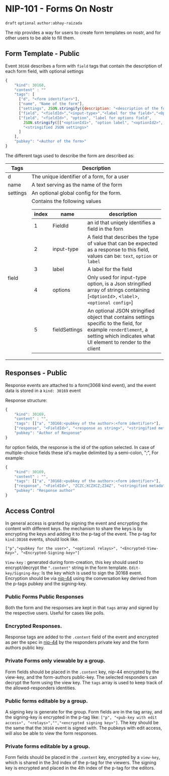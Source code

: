 # NIP-101 - Forms On Nostr

`draft` `optional` `author:abhay-raizada`


The nip provides a way for users to create form templates on nostr, and for other users to be able to fill them.

## Form Template - Public

Event `30168` describes a form with `field` tags that contain the description of each form field, with optional settings
```js
{
    "kind": 30168,
    "content" : ""
    "tags": [
      ["d", "<form identifier>"],
      ["name", "Name of the form"],
      ["settings", JSON.stringify({description: "<description of the form."})],
      ["field", "<fieldId>","<input-type>","<label for the field>","<Options (for option type)>", "<stringified JSON settings>"],
      ["field", "<fieldId>", "option", "label for options field", 
        JSON.stringify([["<optionId1>", "option label", "<optionId2>", "option label"]]),
        "<stringified JSON settings>"
      ]
    ],
    "pubkey": "<Author of the form>"
}
```

The different tags used to describe the form are described as:

|Tags|Description|
|----|--------------
|d|The unique identifier of a form, for a user|
|name| A text serving as the name of the form|
|settings| An optional global config for the form.
|field| Contains the following values<table><tr><th>index</th><th>name</th><th>description</th></tr><tbody><tr><td>1</td><td>FieldId</td><td>an id that uniqely identifies a field in the forn</td></tr><tr><td>2</td><td>input-type</td><td>A field that describes the type of value that can be expected as a response to this field, values can be: `text`, `option` or `label`</td></tr><tr><td>3</td><td>label</td><td>A label for the field</td></tr><tr><td>4</td><td>options</td> <td>Only used for input-type option, is a Json stringified array of strings containing [`<OptionId`>, <`label`>, `<optional config>`] </td> </tr><tr><td>5</td><td>fieldSettings</td><td>An optional JSON stringified object that contains settings specific to the field, for example `renderElement`, a setting which indicates what UI element to render to the client </td></tr>
</tbody></table> 


## Responses - Public

Response events are attached to a form(3068 kind event), and the event data is stored in a `kind: 30169` event

Response structure:

```js
{
    "kind": 30169,
    "content" : "",
    "tags": [["a", "30168:<pubkey of the author>:<form identifier>"],
    ["response", "<FieldId>", "<response as string>", "<stringified metadata object>"]],
    "pubkey": "Author of Response"
}
```

for option fields, the response is the id of the option selected. In case of multiple-choice fields these id's maybe delimited by a semi-colon, ";", For example:

```js
{
    "kind": 30169,
    "content" : "",
    "tags": [["a", "30168:<pubkey of the author>:<form identifier>"],
    ["response", "<FieldId>", "ZCZC;XCZXCZ;Z34Z", "<stringified metadata object>"]],
    "pubkey": "Response author"
}
```

## Access Control

In general access is granted by signing the event and encrypting the content with different keys. 
the mechanism to share the keys is by encrypting the keys and adding it to the p-tag of the event.
The p-tag for `kind:30168` events, should look like. 

`["p","<pubkey for the user>", "<optional relays>", "<Encrypted-View-Key>", "<Encrypted-Signing-key>"]`

`View-key` : generated during form-creation, this key should used to encrypt/decrypt the `".content"` string in the form template.
`Edit-key/Signing-Key`: Is the key which is used to sign the 30168 event.
Encryption should be via [nip-44](./44.md) using the conversation key derived from the p-tags pubkey and the signing-key.

### Public Forms Public Responses

Both the form and the responses are kept in that `tags` array and signed by the respective users. Useful for cases like polls.

### Encrypted Responses.
Response tags are added to the `.content` field of the event and encrypted as per the spec in [nip-44](./44.md) by the responders private key and the form authors public key.

### Private Forms only viewable by a group.
Form fields should be placed in the `.content` key, nip-44 encrypted by the view-key, and the form-authors public-key. The selected responders can decrypt the form using the view key. The `tags` array is used to keep track of the allowed-responders identities.

### Public forms editable by a group.
A signing key is generate for the group.
Form fields are in the tag array, and the signing-key is encrypted in the p-tag like:
`["p", "<pub-key with edit access>", "<relays>","","<encrypted signing key>"]`. 
The key should be the same that the `30168` event is signed with. 
The pubkeys with edit access, will also be able to view the form responses.

### Private forms editable by a group.
Form fields should be placed in the `.content` key, encrypted by a `view-key`, which is shared in the 3rd index of the p-tag for the viewers.
The signing key is encrypted and placed in the 4th index of the p-tag for the editors.





